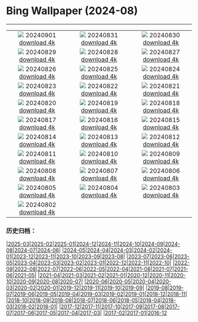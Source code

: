# Bing Wallpaper (2024-08)
**************
| | | |
|:-:|:-:|:-:|
| ![](https://www.bing.com/th?id=OHR.ThamesLondon_JA-JP6657553394_1920x1080.jpg) 20240901 [download 4k](https://www.bing.com/th?id=OHR.ThamesLondon_JA-JP6657553394_UHD.jpg) | ![](https://www.bing.com/th?id=OHR.DjanetAlgeria_JA-JP6784692273_1920x1080.jpg) 20240831 [download 4k](https://www.bing.com/th?id=OHR.DjanetAlgeria_JA-JP6784692273_UHD.jpg) | ![](https://www.bing.com/th?id=OHR.WhaleSharkDay_JA-JP6933929150_1920x1080.jpg) 20240830 [download 4k](https://www.bing.com/th?id=OHR.WhaleSharkDay_JA-JP6933929150_UHD.jpg) |
| ![](https://www.bing.com/th?id=OHR.CastellfollitSpain_JA-JP7179605635_1920x1080.jpg) 20240829 [download 4k](https://www.bing.com/th?id=OHR.CastellfollitSpain_JA-JP7179605635_UHD.jpg) | ![](https://www.bing.com/th?id=OHR.ParalympicsParis_JA-JP5348404269_1920x1080.jpg) 20240828 [download 4k](https://www.bing.com/th?id=OHR.ParalympicsParis_JA-JP5348404269_UHD.jpg) | ![](https://www.bing.com/th?id=OHR.PrasatPhanom_JA-JP7500129821_1920x1080.jpg) 20240827 [download 4k](https://www.bing.com/th?id=OHR.PrasatPhanom_JA-JP7500129821_UHD.jpg) |
| ![](https://www.bing.com/th?id=OHR.PalmyraAtoll_JA-JP7657576901_1920x1080.jpg) 20240826 [download 4k](https://www.bing.com/th?id=OHR.PalmyraAtoll_JA-JP7657576901_UHD.jpg) | ![](https://www.bing.com/th?id=OHR.SwiftcurrentLake_JA-JP7854639610_1920x1080.jpg) 20240825 [download 4k](https://www.bing.com/th?id=OHR.SwiftcurrentLake_JA-JP7854639610_UHD.jpg) | ![](https://www.bing.com/th?id=OHR.JizoFestival2024_JA-JP8040094666_1920x1080.jpg) 20240824 [download 4k](https://www.bing.com/th?id=OHR.JizoFestival2024_JA-JP8040094666_UHD.jpg) |
| ![](https://www.bing.com/th?id=OHR.Fireworks2024_JA-JP2308803408_1920x1080.jpg) 20240823 [download 4k](https://www.bing.com/th?id=OHR.Fireworks2024_JA-JP2308803408_UHD.jpg) | ![](https://www.bing.com/th?id=OHR.OceanCityMD_JA-JP5837703169_1920x1080.jpg) 20240822 [download 4k](https://www.bing.com/th?id=OHR.OceanCityMD_JA-JP5837703169_UHD.jpg) | ![](https://www.bing.com/th?id=OHR.NazcaBooby_JA-JP5706861733_1920x1080.jpg) 20240821 [download 4k](https://www.bing.com/th?id=OHR.NazcaBooby_JA-JP5706861733_UHD.jpg) |
| ![](https://www.bing.com/th?id=OHR.TetonSunrise_JA-JP5515131695_1920x1080.jpg) 20240820 [download 4k](https://www.bing.com/th?id=OHR.TetonSunrise_JA-JP5515131695_UHD.jpg) | ![](https://www.bing.com/th?id=OHR.JapanRollerCoaster_JA-JP5324856123_1920x1080.jpg) 20240819 [download 4k](https://www.bing.com/th?id=OHR.JapanRollerCoaster_JA-JP5324856123_UHD.jpg) | ![](https://www.bing.com/th?id=OHR.HuntingtonBeach_JA-JP5169837017_1920x1080.jpg) 20240818 [download 4k](https://www.bing.com/th?id=OHR.HuntingtonBeach_JA-JP5169837017_UHD.jpg) |
| ![](https://www.bing.com/th?id=OHR.AlfanzinaLighthouse_JA-JP5005128092_1920x1080.jpg) 20240817 [download 4k](https://www.bing.com/th?id=OHR.AlfanzinaLighthouse_JA-JP5005128092_UHD.jpg) | ![](https://www.bing.com/th?id=OHR.Gozan2024_JA-JP4841375373_1920x1080.jpg) 20240816 [download 4k](https://www.bing.com/th?id=OHR.Gozan2024_JA-JP4841375373_UHD.jpg) | ![](https://www.bing.com/th?id=OHR.HangCave_JA-JP0202736881_1920x1080.jpg) 20240815 [download 4k](https://www.bing.com/th?id=OHR.HangCave_JA-JP0202736881_UHD.jpg) |
| ![](https://www.bing.com/th?id=OHR.JoshuaTreeNP_JA-JP9735541892_1920x1080.jpg) 20240814 [download 4k](https://www.bing.com/th?id=OHR.JoshuaTreeNP_JA-JP9735541892_UHD.jpg) | ![](https://www.bing.com/th?id=OHR.DugiOtokCroatia_JA-JP9531782423_1920x1080.jpg) 20240813 [download 4k](https://www.bing.com/th?id=OHR.DugiOtokCroatia_JA-JP9531782423_UHD.jpg) | ![](https://www.bing.com/th?id=OHR.ElephantsAmboseli_JA-JP9387144040_1920x1080.jpg) 20240812 [download 4k](https://www.bing.com/th?id=OHR.ElephantsAmboseli_JA-JP9387144040_UHD.jpg) |
| ![](https://www.bing.com/th?id=OHR.MountainDay2024_JA-JP9130465329_1920x1080.jpg) 20240811 [download 4k](https://www.bing.com/th?id=OHR.MountainDay2024_JA-JP9130465329_UHD.jpg) | ![](https://www.bing.com/th?id=OHR.TofinoVancouver_JA-JP8938759537_1920x1080.jpg) 20240810 [download 4k](https://www.bing.com/th?id=OHR.TofinoVancouver_JA-JP8938759537_UHD.jpg) | ![](https://www.bing.com/th?id=OHR.IncaRuinPeru_JA-JP8602736251_1920x1080.jpg) 20240809 [download 4k](https://www.bing.com/th?id=OHR.IncaRuinPeru_JA-JP8602736251_UHD.jpg) |
| ![](https://www.bing.com/th?id=OHR.SpottedOwlet_JA-JP9234740493_1920x1080.jpg) 20240808 [download 4k](https://www.bing.com/th?id=OHR.SpottedOwlet_JA-JP9234740493_UHD.jpg) | ![](https://www.bing.com/th?id=OHR.MichiganLighthouse_JA-JP9089561371_1920x1080.jpg) 20240807 [download 4k](https://www.bing.com/th?id=OHR.MichiganLighthouse_JA-JP9089561371_UHD.jpg) | ![](https://www.bing.com/th?id=OHR.SendaiTanabata2024_JA-JP8906260169_1920x1080.jpg) 20240806 [download 4k](https://www.bing.com/th?id=OHR.SendaiTanabata2024_JA-JP8906260169_UHD.jpg) |
| ![](https://www.bing.com/th?id=OHR.HertfordshireLavender_JA-JP8708116437_1920x1080.jpg) 20240805 [download 4k](https://www.bing.com/th?id=OHR.HertfordshireLavender_JA-JP8708116437_UHD.jpg) | ![](https://www.bing.com/th?id=OHR.WulongKarst_JA-JP8479493036_1920x1080.jpg) 20240804 [download 4k](https://www.bing.com/th?id=OHR.WulongKarst_JA-JP8479493036_UHD.jpg) | ![](https://www.bing.com/th?id=OHR.KaptaiLake_JA-JP8287101456_1920x1080.jpg) 20240803 [download 4k](https://www.bing.com/th?id=OHR.KaptaiLake_JA-JP8287101456_UHD.jpg) |
| ![](https://www.bing.com/th?id=OHR.TrunkBay_JA-JP8109492475_1920x1080.jpg) 20240802 [download 4k](https://www.bing.com/th?id=OHR.TrunkBay_JA-JP8109492475_UHD.jpg) |  |  |

### 历史归档：

|[2025-03](/../2025-03/2025-03.md)|[2025-02](/../2025-02/2025-02.md)|[2025-01](/../2025-01/2025-01.md)|[2024-12](/../2024-12/2024-12.md)|[2024-11](/../2024-11/2024-11.md)|[2024-10](/../2024-10/2024-10.md)|[2024-09](/../2024-09/2024-09.md)|[2024-08](/2024-08.md)|[2024-07](/../2024-07/2024-07.md)|[2024-06](/../2024-06/2024-06.md)|
|[2024-05](/../2024-05/2024-05.md)|[2024-04](/../2024-04/2024-04.md)|[2024-03](/../2024-03/2024-03.md)|[2024-02](/../2024-02/2024-02.md)|[2024-01](/../2024-01/2024-01.md)|[2023-12](/../2023-12/2023-12.md)|[2023-11](/../2023-11/2023-11.md)|[2023-10](/../2023-10/2023-10.md)|[2023-09](/../2023-09/2023-09.md)|[2023-08](/../2023-08/2023-08.md)|
|[2023-07](/../2023-07/2023-07.md)|[2023-06](/../2023-06/2023-06.md)|[2023-05](/../2023-05/2023-05.md)|[2023-04](/../2023-04/2023-04.md)|[2023-03](/../2023-03/2023-03.md)|[2023-02](/../2023-02/2023-02.md)|[2023-01](/../2023-01/2023-01.md)|[2022-12](/../2022-12/2022-12.md)|[2022-11](/../2022-11/2022-11.md)|[2022-10](/../2022-10/2022-10.md)|
|[2022-09](/../2022-09/2022-09.md)|[2022-08](/../2022-08/2022-08.md)|[2022-07](/../2022-07/2022-07.md)|[2022-06](/../2022-06/2022-06.md)|[2022-05](/../2022-05/2022-05.md)|[2022-04](/../2022-04/2022-04.md)|[2021-08](/../2021-08/2021-08.md)|[2021-07](/../2021-07/2021-07.md)|[2021-06](/../2021-06/2021-06.md)|[2021-05](/../2021-05/2021-05.md)|
|[2021-04](/../2021-04/2021-04.md)|[2021-03](/../2021-03/2021-03.md)|[2021-02](/../2021-02/2021-02.md)|[2021-01](/../2021-01/2021-01.md)|[2020-12](/../2020-12/2020-12.md)|[2020-11](/../2020-11/2020-11.md)|[2020-10](/../2020-10/2020-10.md)|[2020-09](/../2020-09/2020-09.md)|[2020-08](/../2020-08/2020-08.md)|[2020-07](/../2020-07/2020-07.md)|
|[2020-06](/../2020-06/2020-06.md)|[2020-05](/../2020-05/2020-05.md)|[2020-04](/../2020-04/2020-04.md)|[2020-03](/../2020-03/2020-03.md)|[2020-02](/../2020-02/2020-02.md)|[2020-01](/../2020-01/2020-01.md)|[2019-12](/../2019-12/2019-12.md)|[2019-11](/../2019-11/2019-11.md)|[2019-10](/../2019-10/2019-10.md)|[2019-09](/../2019-09/2019-09.md)|
|[2019-08](/../2019-08/2019-08.md)|[2019-07](/../2019-07/2019-07.md)|[2019-06](/../2019-06/2019-06.md)|[2019-05](/../2019-05/2019-05.md)|[2019-04](/../2019-04/2019-04.md)|[2019-03](/../2019-03/2019-03.md)|[2019-02](/../2019-02/2019-02.md)|[2019-01](/../2019-01/2019-01.md)|[2018-12](/../2018-12/2018-12.md)|[2018-11](/../2018-11/2018-11.md)|
|[2018-10](/../2018-10/2018-10.md)|[2018-09](/../2018-09/2018-09.md)|[2018-08](/../2018-08/2018-08.md)|[2018-07](/../2018-07/2018-07.md)|[2018-06](/../2018-06/2018-06.md)|[2018-05](/../2018-05/2018-05.md)|[2018-04](/../2018-04/2018-04.md)|[2018-03](/../2018-03/2018-03.md)|[2018-02](/../2018-02/2018-02.md)|[2018-01](/../2018-01/2018-01.md)|
|[2017-12](/../2017-12/2017-12.md)|[2017-11](/../2017-11/2017-11.md)|[2017-10](/../2017-10/2017-10.md)|[2017-09](/../2017-09/2017-09.md)|[2017-08](/../2017-08/2017-08.md)|[2017-07](/../2017-07/2017-07.md)|[2017-06](/../2017-06/2017-06.md)|[2017-05](/../2017-05/2017-05.md)|[2017-04](/../2017-04/2017-04.md)|[2017-03](/../2017-03/2017-03.md)|
|[2017-02](/../2017-02/2017-02.md)|[2017-01](/../2017-01/2017-01.md)|[2016-12](/../2016-12/2016-12.md)